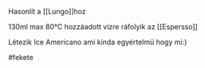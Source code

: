 Hasonlít a [[Lungo]]hoz

130ml max 80°C hozzáadott vízre ráfolyik az [[Espersso]]

Létezik Ice Americano ami kinda egyértelmü hogy mi:)

#fekete

